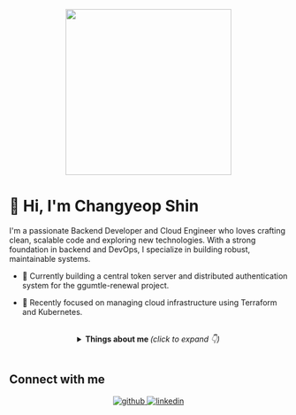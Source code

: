 <div align="center">
<img src="https://rishavanand.github.io/static/images/greetings.gif" align="center" style="width: 300px" />
</div>  

# 👋 Hi, I'm Changyeop Shin

I'm a passionate Backend Developer and Cloud Engineer who loves crafting clean, scalable code and exploring new technologies. With a strong foundation in backend and DevOps, I specialize in building robust, maintainable systems. 

- 🔭 Currently building a central token server and distributed authentication system for the ggumtle-renewal project.

- 🌱 Recently focused on managing cloud infrastructure using Terraform and Kubernetes.
  
<br/>  

<details align="center">
  <summary> 
    <b> Things about me </b> <i>(click to expand 👇)</i> 
  </summary>
  <hr/>

  <div style="display: flex; justify-content: space-between; align-items: flex-start;">
    <div style="flex: 1; padding-right: 20px;">
      <p align="left">
      <b>⚡ Skills:</b>
      <br/>
      <span><img src="https://img.shields.io/badge/Java-007396?style=flat-square&logo=Java&logoColor=white"/></span>
      <span><img src="https://img.shields.io/badge/Spring-6DB33F?style=flat-square&logo=Spring&logoColor=white"/></span>
      <span><img src="https://img.shields.io/badge/Spring%20Boot-6DB33F?style=flat-square&logo=Spring-Boot&logoColor=white"/></span>
      <span><img src="https://img.shields.io/badge/Kotlin-7F52FF?style=flat-square&logo=Kotlin&logoColor=white"/></span>
      <span><img src="https://img.shields.io/badge/Python-3776AB?style=flat-square&logo=Python&logoColor=white"/></span>
      <span><img src="https://img.shields.io/badge/Redis-DC382D?style=flat-square&logo=Redis&logoColor=white"/></span>
      <span><img src="https://img.shields.io/badge/MySQL-4479A1?style=flat-square&logo=MySQL&logoColor=white"/></span>
      <br/><br/>
      <b>🛠️ DevOps & Tools:</b>
      <br/>
      <span><img src="https://img.shields.io/badge/Docker-2496ED?style=flat-square&logo=Docker&logoColor=white"/></span>
      <span><img src="https://img.shields.io/badge/Kubernetes-326CE5?style=flat-square&logo=Kubernetes&logoColor=white"/></span>
      <span><img src="https://img.shields.io/badge/Terraform-7B42BC?style=flat-square&logo=Terraform&logoColor=white"/></span>
      <span><img src="https://img.shields.io/badge/AWS-232F3E?style=flat-square&logo=Amazon-AWS&logoColor=white"/></span>
      <span><img src="https://img.shields.io/badge/GCP-4285F4?style=flat-square&logo=Google-Cloud&logoColor=white"/></span>
      <span><img src="https://img.shields.io/badge/Jenkins-D24939?style=flat-square&logo=Jenkins&logoColor=white"/></span>
      <span><img src="https://img.shields.io/badge/Git-F05032?style=flat-square&logo=Git&logoColor=white"/></span>
      <br/><br/>
      <b>📊 Monitoring:</b>
      <br/>
      <span><img src="https://img.shields.io/badge/Prometheus-E6522C?style=flat-square&logo=Prometheus&logoColor=white"/></span>
      <span><img src="https://img.shields.io/badge/Grafana-F46800?style=flat-square&logo=Grafana&logoColor=white"/></span>
      <span><img src="https://img.shields.io/badge/Linux-FCC624?style=flat-square&logo=Linux&logoColor=black"/></span>
      <span><img src="https://img.shields.io/badge/Nginx-269539?style=flat-square&logo=nginx&logoColor=white"/></span>
      <span><img src="https://img.shields.io/badge/Bash-4EAA25?style=flat-square&logo=GNU-Bash&logoColor=white"/></span>
      </p>
    </div>
    <div style="flex: 1;">
      <img src="https://github-readme-stats.vercel.app/api?username=404-not-foundl&show_icons=true&count_private=true&hide_border=true" style="max-width: 100%; height: auto; margin-top: -10px;">
    </div>

  </div>

  <hr/>
</details>

<br/>

## Connect with me  
<div align="center">
<a href="https://github.com/404-not-foundl" target="_blank">
<img src=https://img.shields.io/badge/github-%2324292e.svg?&style=for-the-badge&logo=github&logoColor=white alt=github style="margin-bottom: 5px;" />
</a>  
<a href="https://www.linkedin.com/in/phillip-shin-b09458306/" target="_blank">
<img src=https://img.shields.io/badge/linkedin-%230077B5.svg?&style=for-the-badge&logo=linkedin&logoColor=white alt=linkedin style="margin-bottom: 5px;" />
</a>  
</div>
